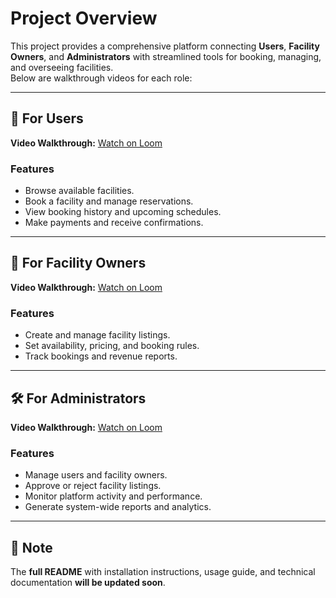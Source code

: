 # Project Overview 

This project provides a comprehensive platform connecting **Users**, **Facility Owners**, and **Administrators** with streamlined tools for booking, managing, and overseeing facilities.  
Below are walkthrough videos for each role:

---

## 🎯 For Users
**Video Walkthrough:** [Watch on Loom](https://www.loom.com/share/0a1dcafa5bab4f8392ee9bc26d806e44?sid=1e282ab9-a43c-40d9-9204-d1db3876bf99)

### Features
- Browse available facilities.
- Book a facility and manage reservations.
- View booking history and upcoming schedules.
- Make payments and receive confirmations.

---

## 🏢 For Facility Owners
**Video Walkthrough:** [Watch on Loom](https://www.loom.com/share/a0499637cecf444380d9624e5867c809?sid=eae2967b-a905-4cbc-939a-e73e707d56be)

### Features
- Create and manage facility listings.
- Set availability, pricing, and booking rules.
- Track bookings and revenue reports.

---

## 🛠️ For Administrators
**Video Walkthrough:** [Watch on Loom](https://www.loom.com/share/db11cb2bfb93498ca2833952a43ded24?sid=fbe5f32c-5c17-4483-987d-b2da965c5a76)

### Features
- Manage users and facility owners.
- Approve or reject facility listings.
- Monitor platform activity and performance.
- Generate system-wide reports and analytics.

---

## 📌 Note
The **full README** with installation instructions, usage guide, and technical documentation **will be updated soon**.
